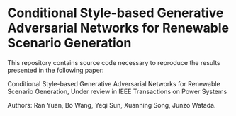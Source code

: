 # Conditional Style-based Generative Adversarial Networks for Renewable Scenario Generation
This repository contains source code necessary to reproduce the results presented in the following paper:

Conditional Style-based Generative Adversarial Networks for Renewable Scenario Generation, Under review in IEEE Transactions on Power Systems

Authors: Ran Yuan, Bo Wang, Yeqi Sun, Xuanning Song, Junzo Watada.


